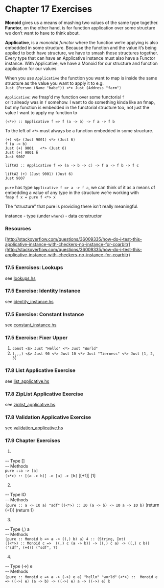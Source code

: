 # Chapter 17 Exercises

__Monoid__ gives us a means of mashing two values of the same type together.  
__Functor__, on the other hand, is for function application over some structure we don’t want to have to think about.

__Applicative__, is a _monoidal functor_ where the function we’re applying is also embedded in some structure. Because the function and the value it’s being applied to both have structure, we have to smash those structures together. Every type that can have an Applicative instance must also have a Functor instance. With Applicative, we have a Monoid for our structure and function application for our values

When you use `Applicative` the function you want to map is inside the same structure as the value you want to apply it to e.g.  
`Just (Person (Name "babe")) <*> Just (Address "farm")`

`Applicative`: we fmap'd my function over some functorial `f`  
or it already was in `f` somehow. I want to do something kinda like an fmap, but my function is embedded in the functorial structure too, not just the value I want to apply my function to

`(<*>) :: Applicative f => f (a -> b) -> f a -> f b`

To the left of `<*>` must always be a function embedded in some structure.

```
(+) <$> (Just 9001) <*> (Just 6)
f (a -> b)  
Just (+) 9001 _ <*> (Just 6)  
Just (+) 9001 6  
Just 9007  
```
`liftA2 :: Applicative f => (a -> b -> c) -> f a -> f b -> f c`  
```
liftA2 (+) (Just 9001) (Just 6)
Just 9007
```

`pure` has type `Applicative f => a -> f a`, we can think of it as a means of embedding a value of any type in the structure we’re working with  
`fmap f x = pure f <*> x`  

The “structure” that pure is providing there isn’t really meaningful.  

instance - type
(under `where`) - data constructor

### Resources
[http://stackoverflow.com/questions/36009335/how-do-i-test-this-applicative-instance-with-checkers-no-instance-for-coarbitr](http://stackoverflow.com/questions/36009335/how-do-i-test-this-applicative-instance-with-checkers-no-instance-for-coarbitr)


### 17.5 Exercises: Lookups
see [lookups.hs](./lookups.hs)

### 17.5 Exercise: Identity Instance
see [identity_instance.hs](./identity_instance.hs)

### 17.5 Exercise: Constant Instance
see [constant_instance.hs](./constant_instance.hs)

### 17.5 Exercise: Fixer Upper  
1. `const <$> Just "Hello" <*> Just "World"`  
2. `(,,,) <$> Just 90 <*> Just 10 <*> Just "Tierness" <*> Just [1, 2, 3]`  

### 17.8 List Applicative Exercise
see [list_applicative.hs](./list_applicative.hs)

### 17.8 ZipList Applicative Exercise
see [ziplist_applicative.hs](./ziplist_applicative.hs)

### 17.8 Validation Applicative Exercise
see [validation_applicative.hs](./validation_applicative.hs)  

### 17.9 Chapter Exercises  
1.  
-- Type []  
-- Methods    
`pure ::a -> [a]`  
`(<*>) :: [(a -> b)] -> [a] -> [b]` [[+1]] [1]

2.  
-- Type IO  
-- Methods  
`(pure :: a -> IO a) "sdf"`
`((<*>) :: IO (a -> b) -> IO a -> IO b)` (return (+1)) (return 1)

3.  
-- Type (,) a  
-- Methods  
`(pure :: Monoid b => a -> ((,) b) a) 4 :: (String, Int)`  
`((<*>) :: Monoid c =>  ((,) c (a -> b)) -> ((,) c a) -> ((,) c b)) ("sdf", (+4)) ("sdf", 7)`

4.  
-- Type (->) e  
-- Methods  
`(pure :: Monoid e => a -> (->) e a) "hello" "world"`
`(<*>) ::  Monoid e => ((->) e) (a -> b) -> ((->) e) a -> ((->) e) b`
